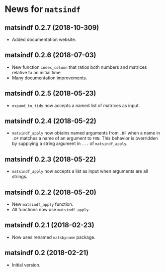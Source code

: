# News for `matsindf`


## matsindf 0.2.7 (2018-10-309)

* Added documentation website.


## matsindf 0.2.6 (2018-07-03)

* New function `index_column` that ratios both numbers and matrices relative to an initial time.
* Many documentation improvements.


## matsindf 0.2.5 (2018-05-23)

* `expand_to_tidy` now accepts a named list of matrices as input.


## matsindf 0.2.4 (2018-05-22)

* `matsindf_apply` now obtains named arguments from `.DF` 
  when a name in `.DF` matches a name of an argument to `FUN`.
  This behavior is overridden by supplying a string argument in `...` 
  of `matsindf_apply`.


## matsindf 0.2.3 (2018-05-22)

* `matsindf_apply` now accepts a list as input when arguments are all strings.


## matsindf 0.2.2 (2018-05-20)

* New `matsindf_apply` function.
* All functions now use `matsindf_apply`.

## matsindf 0.2.1 (2018-02-23)

* Now uses renamed `matsbyname` package.


## matsindf 0.2 (2018-02-21)

* Initial version.

